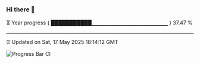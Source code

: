 ### Hi there 👋

⏳ Year progress { ███████████▁▁▁▁▁▁▁▁▁▁▁▁▁▁▁▁▁▁▁ } 37.47 %

---

⏰ Updated on Sat, 17 May 2025 18:14:12 GMT

![Progress Bar CI](https://github.com/Shyam-Makwana/GitHub-Actions-Demo/workflows/Progress%20Bar%20CI/badge.svg)

